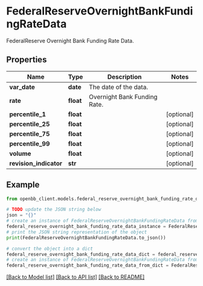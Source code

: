 # FederalReserveOvernightBankFundingRateData

FederalReserve Overnight Bank Funding Rate Data.

## Properties

Name | Type | Description | Notes
------------ | ------------- | ------------- | -------------
**var_date** | **date** | The date of the data. | 
**rate** | **float** | Overnight Bank Funding Rate. | 
**percentile_1** | **float** |  | [optional] 
**percentile_25** | **float** |  | [optional] 
**percentile_75** | **float** |  | [optional] 
**percentile_99** | **float** |  | [optional] 
**volume** | **float** |  | [optional] 
**revision_indicator** | **str** |  | [optional] 

## Example

```python
from openbb_client.models.federal_reserve_overnight_bank_funding_rate_data import FederalReserveOvernightBankFundingRateData

# TODO update the JSON string below
json = "{}"
# create an instance of FederalReserveOvernightBankFundingRateData from a JSON string
federal_reserve_overnight_bank_funding_rate_data_instance = FederalReserveOvernightBankFundingRateData.from_json(json)
# print the JSON string representation of the object
print(FederalReserveOvernightBankFundingRateData.to_json())

# convert the object into a dict
federal_reserve_overnight_bank_funding_rate_data_dict = federal_reserve_overnight_bank_funding_rate_data_instance.to_dict()
# create an instance of FederalReserveOvernightBankFundingRateData from a dict
federal_reserve_overnight_bank_funding_rate_data_from_dict = FederalReserveOvernightBankFundingRateData.from_dict(federal_reserve_overnight_bank_funding_rate_data_dict)
```
[[Back to Model list]](../README.md#documentation-for-models) [[Back to API list]](../README.md#documentation-for-api-endpoints) [[Back to README]](../README.md)


